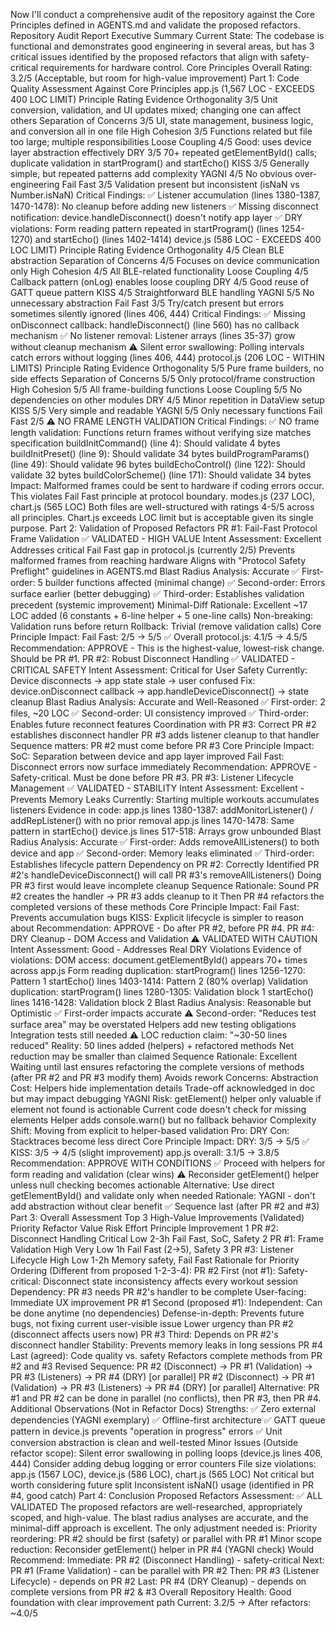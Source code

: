 Now I'll conduct a comprehensive audit of the repository against the Core Principles defined in AGENTS.md and validate the proposed refactors.
Repository Audit Report
Executive Summary
Current State: The codebase is functional and demonstrates good engineering in several areas, but has 3 critical issues identified by the proposed refactors that align with safety-critical requirements for hardware control.
Core Principles Overall Rating: 3.2/5 (Acceptable, but room for high-value improvement)
Part 1: Code Quality Assessment Against Core Principles
app.js (1,567 LOC - EXCEEDS 400 LOC LIMIT)
Principle	Rating	Evidence
Orthogonality	3/5	Unit conversion, validation, and UI updates mixed; changing one can affect others
Separation of Concerns	3/5	UI, state management, business logic, and conversion all in one file
High Cohesion	3/5	Functions related but file too large; multiple responsibilities
Loose Coupling	4/5	Good: uses device layer abstraction effectively
DRY	3/5	70+ repeated getElementById() calls; duplicate validation in startProgram() and startEcho()
KISS	3/5	Generally simple, but repeated patterns add complexity
YAGNI	4/5	No obvious over-engineering
Fail Fast	3/5	Validation present but inconsistent (isNaN vs Number.isNaN)
Critical Findings:
✅ Listener accumulation (lines 1380-1387, 1470-1478): No cleanup before adding new listeners
✅ Missing disconnect notification: device.handleDisconnect() doesn't notify app layer
✅ DRY violations: Form reading pattern repeated in startProgram() (lines 1254-1270) and startEcho() (lines 1402-1414)
device.js (586 LOC - EXCEEDS 400 LOC LIMIT)
Principle	Rating	Evidence
Orthogonality	4/5	Clean BLE abstraction
Separation of Concerns	4/5	Focuses on device communication only
High Cohesion	4/5	All BLE-related functionality
Loose Coupling	4/5	Callback pattern (onLog) enables loose coupling
DRY	4/5	Good reuse of GATT queue pattern
KISS	4/5	Straightforward BLE handling
YAGNI	5/5	No unnecessary abstraction
Fail Fast	3/5	Try/catch present but errors sometimes silently ignored (lines 406, 444)
Critical Findings:
✅ Missing onDisconnect callback: handleDisconnect() (line 560) has no callback mechanism
✅ No listener removal: Listener arrays (lines 35-37) grow without cleanup mechanism
⚠️ Silent error swallowing: Polling intervals catch errors without logging (lines 406, 444)
protocol.js (206 LOC - WITHIN LIMITS)
Principle	Rating	Evidence
Orthogonality	5/5	Pure frame builders, no side effects
Separation of Concerns	5/5	Only protocol/frame construction
High Cohesion	5/5	All frame-building functions
Loose Coupling	5/5	No dependencies on other modules
DRY	4/5	Minor repetition in DataView setup
KISS	5/5	Very simple and readable
YAGNI	5/5	Only necessary functions
Fail Fast	2/5	⚠️ NO FRAME LENGTH VALIDATION
Critical Findings:
✅ NO frame length validation: Functions return frames without verifying size matches specification
buildInitCommand() (line 4): Should validate 4 bytes
buildInitPreset() (line 9): Should validate 34 bytes
buildProgramParams() (line 49): Should validate 96 bytes
buildEchoControl() (line 122): Should validate 32 bytes
buildColorScheme() (line 171): Should validate 34 bytes
Impact: Malformed frames could be sent to hardware if coding errors occur. This violates Fail Fast principle at protocol boundary.
modes.js (237 LOC), chart.js (565 LOC)
Both files are well-structured with ratings 4-5/5 across all principles. Chart.js exceeds LOC limit but is acceptable given its single purpose.
Part 2: Validation of Proposed Refactors
PR #1: Fail-Fast Protocol Frame Validation ✅ VALIDATED - HIGH VALUE
Intent Assessment: Excellent
Addresses critical Fail Fast gap in protocol.js (currently 2/5)
Prevents malformed frames from reaching hardware
Aligns with "Protocol Safety Preflight" guidelines in AGENTS.md
Blast Radius Analysis: Accurate
✅ First-order: 5 builder functions affected (minimal change)
✅ Second-order: Errors surface earlier (better debugging)
✅ Third-order: Establishes validation precedent (systemic improvement)
Minimal-Diff Rationale: Excellent
~17 LOC added (6 constants + 6-line helper + 5 one-line calls)
Non-breaking: Validation runs before return
Rollback: Trivial (remove validation calls)
Core Principle Impact:
Fail Fast: 2/5 → 5/5 ✅
Overall protocol.js: 4.1/5 → 4.5/5
Recommendation: APPROVE - This is the highest-value, lowest-risk change. Should be PR #1.
PR #2: Robust Disconnect Handling ✅ VALIDATED - CRITICAL SAFETY
Intent Assessment: Critical for User Safety
Currently: Device disconnects → app state stale → user confused
Fix: device.onDisconnect callback → app.handleDeviceDisconnect() → state cleanup
Blast Radius Analysis: Accurate and Well-Reasoned
✅ First-order: 2 files, ~20 LOC
✅ Second-order: UI consistency improved
✅ Third-order: Enables future reconnect features
Coordination with PR #3: Correct
PR #2 establishes disconnect handler
PR #3 adds listener cleanup to that handler
Sequence matters: PR #2 must come before PR #3
Core Principle Impact:
SoC: Separation between device and app layer improved
Fail Fast: Disconnect errors now surface immediately
Recommendation: APPROVE - Safety-critical. Must be done before PR #3.
PR #3: Listener Lifecycle Management ✅ VALIDATED - STABILITY
Intent Assessment: Excellent - Prevents Memory Leaks
Currently: Starting multiple workouts accumulates listeners
Evidence in code:
app.js lines 1380-1387: addMonitorListener() / addRepListener() with no prior removal
app.js lines 1470-1478: Same pattern in startEcho()
device.js lines 517-518: Arrays grow unbounded
Blast Radius Analysis: Accurate
✅ First-order: Adds removeAllListeners() to both device and app
✅ Second-order: Memory leaks eliminated
✅ Third-order: Establishes lifecycle pattern
Dependency on PR #2: Correctly Identified
PR #2's handleDeviceDisconnect() will call PR #3's removeAllListeners()
Doing PR #3 first would leave incomplete cleanup
Sequence Rationale: Sound
PR #2 creates the handler → PR #3 adds cleanup to it
Then PR #4 refactors the completed versions of these methods
Core Principle Impact:
Fail Fast: Prevents accumulation bugs
KISS: Explicit lifecycle is simpler to reason about
Recommendation: APPROVE - Do after PR #2, before PR #4.
PR #4: DRY Cleanup - DOM Access and Validation ⚠️ VALIDATED WITH CAUTION
Intent Assessment: Good - Addresses Real DRY Violations
Evidence of violations:
DOM access: document.getElementById() appears 70+ times across app.js
Form reading duplication:
startProgram() lines 1256-1270: Pattern 1
startEcho() lines 1403-1414: Pattern 2 (80% overlap)
Validation duplication:
startProgram() lines 1280-1305: Validation block 1
startEcho() lines 1416-1428: Validation block 2
Blast Radius Analysis: Reasonable but Optimistic
✅ First-order impacts accurate
⚠️ Second-order: "Reduces test surface area" may be overstated
Helpers add new testing obligations
Integration tests still needed
⚠️ LOC reduction claim: "~30-50 lines reduced"
Reality: 50 lines added (helpers) + refactored methods
Net reduction may be smaller than claimed
Sequence Rationale: Excellent
Waiting until last ensures refactoring the complete versions of methods (after PR #2 and PR #3 modify them)
Avoids rework
Concerns:
Abstraction Cost: Helpers hide implementation details
Trade-off acknowledged in doc but may impact debugging
YAGNI Risk: getElement() helper only valuable if element not found is actionable
Current code doesn't check for missing elements
Helper adds console.warn() but no fallback behavior
Complexity Shift: Moving from explicit to helper-based validation
Pro: DRY
Con: Stacktraces become less direct
Core Principle Impact:
DRY: 3/5 → 5/5 ✅
KISS: 3/5 → 4/5 (slight improvement)
app.js overall: 3.1/5 → 3.8/5
Recommendation: APPROVE WITH CONDITIONS
✅ Proceed with helpers for form reading and validation (clear wins)
⚠️ Reconsider getElement() helper unless null checking becomes actionable
Alternative: Use direct getElementById() and validate only when needed
Rationale: YAGNI - don't add abstraction without clear benefit
✅ Sequence last (after PR #2 and #3)
Part 3: Overall Assessment
Top 3 High-Value Improvements (Validated)
Priority	Refactor	Value	Risk	Effort	Principle Improvement
1	PR #2: Disconnect Handling	Critical	Low	2-3h	Fail Fast, SoC, Safety
2	PR #1: Frame Validation	High	Very Low	1h	Fail Fast (2→5), Safety
3	PR #3: Listener Lifecycle	High	Low	1-2h	Memory safety, Fail Fast
Rationale for Priority Ordering (Different from proposed 1-2-3-4):
PR #2 First (not #1):
Safety-critical: Disconnect state inconsistency affects every workout session
Dependency: PR #3 needs PR #2's handler to be complete
User-facing: Immediate UX improvement
PR #1 Second (proposed #1):
Independent: Can be done anytime (no dependencies)
Defense-in-depth: Prevents future bugs, not fixing current user-visible issue
Lower urgency than PR #2 (disconnect affects users now)
PR #3 Third:
Depends on PR #2's disconnect handler
Stability: Prevents memory leaks in long sessions
PR #4 Last (agreed):
Code quality vs. safety
Refactors complete methods from PR #2 and #3
Revised Sequence:
PR #2 (Disconnect) → PR #1 (Validation) → PR #3 (Listeners) → PR #4 (DRY)
     [or parallel]
PR #2 (Disconnect) → PR #1 (Validation) → PR #3 (Listeners) → PR #4 (DRY)     [or parallel]
Alternative: PR #1 and PR #2 can be done in parallel (no conflicts), then PR #3, then PR #4.
Additional Observations (Not in Refactor Docs)
Strengths:
✅ Zero external dependencies (YAGNI exemplary)
✅ Offline-first architecture
✅ GATT queue pattern in device.js prevents "operation in progress" errors
✅ Unit conversion abstraction is clean and well-tested
Minor Issues (Outside refactor scope):
Silent error swallowing in polling loops (device.js lines 406, 444)
Consider adding debug logging or error counters
File size violations: app.js (1567 LOC), device.js (586 LOC), chart.js (565 LOC)
Not critical but worth considering future split
Inconsistent isNaN() usage (identified in PR #4, good catch)
Part 4: Conclusion
Proposed Refactors Assessment: ✅ ALL VALIDATED
The proposed refactors are well-researched, appropriately scoped, and high-value. The blast radius analyses are accurate, and the minimal-diff approach is excellent. The only adjustment needed is:
Priority reordering: PR #2 should be first (safety) or parallel with PR #1
Minor scope reduction: Reconsider getElement() helper in PR #4 (YAGNI check)
Would Recommend:
Immediate: PR #2 (Disconnect Handling) - safety-critical
Next: PR #1 (Frame Validation) - can be parallel with PR #2
Then: PR #3 (Listener Lifecycle) - depends on PR #2
Last: PR #4 (DRY Cleanup) - depends on complete versions from PR #2 & #3
Overall Repository Health: Good foundation with clear improvement path
Current: 3.2/5 → After refactors: ~4.0/5